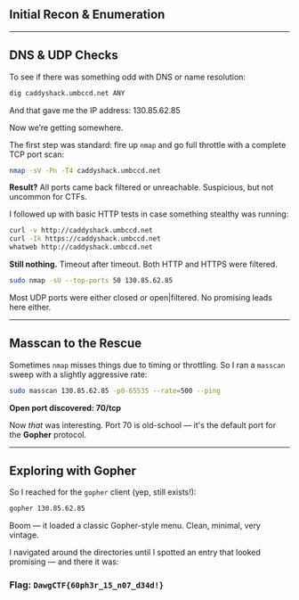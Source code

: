 ## Initial Recon & Enumeration

---

## DNS & UDP Checks

To see if there was something odd with DNS or name resolution:

```bash
dig caddyshack.umbccd.net ANY
```

And that gave me the IP address: 130.85.62.85

Now we’re getting somewhere.

The first step was standard: fire up `nmap` and go full throttle with a complete TCP port scan:

```bash
nmap -sV -Pn -T4 caddyshack.umbccd.net
```

**Result?**
All ports came back filtered or unreachable. Suspicious, but not uncommon for CTFs.

I followed up with basic HTTP tests in case something stealthy was running:

```bash
curl -v http://caddyshack.umbccd.net
curl -Ik https://caddyshack.umbccd.net
whatweb http://caddyshack.umbccd.net
```

**Still nothing.** Timeout after timeout. Both HTTP and HTTPS were filtered.

```bash
sudo nmap -sU --top-ports 50 130.85.62.85
```

Most UDP ports were either closed or open|filtered. No promising leads here either.

---

## Masscan to the Rescue

Sometimes `nmap` misses things due to timing or throttling. So I ran a `masscan` sweep with a slightly aggressive rate:

```bash
sudo masscan 130.85.62.85 -p0-65535 --rate=500 --ping
```

**Open port discovered: 70/tcp**

Now *that* was interesting. Port 70 is old-school — it's the default port for the **Gopher** protocol.

---

## Exploring with Gopher

So I reached for the `gopher` client (yep, still exists!):

```bash
gopher 130.85.62.85
```

Boom — it loaded a classic Gopher-style menu. Clean, minimal, very vintage.

I navigated around the directories until I spotted an entry that looked promising — and there it was:

### Flag: `DawgCTF{60ph3r_15_n07_d34d!}`
